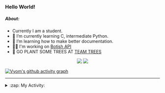 ### Hello World!

##### About:
- Currently I am a student.
- 🌱 I’m currently learning C, intermediate Python.
- 🌱 I’m learning how to make better documentation.
- 👨‍💻 I'm working on [Botish API](https://github.com/Vyvy-vi/api)
- 🌱 GO PLANT SOME TREES AT [TEAM TREES](https://teamtrees.org/)

<p align="center">
  <a href="https://twitter.com/Vyvy_viM"><img target="_blank" src="https://img.shields.io/badge/twitter%20@Vyvy_viM-0D95E8?style=for-the-badge&logo=twitter&logoColor=white"/></a> 
  <a href="https://vyvy-vi.github.io/portfolio"><img target="_blank" src="https://img.shields.io/badge/-I_love_open_source-green?style=for-the-badge&logo=github&logoColor=black"/></a> 
</p>

[![Vyom's github activity graph](https://activity-graph.herokuapp.com/graph?username=Vyvy-vi)](https://github.com/ashutosh00710/github-readme-activity-graph)

---
<details>
  <summary>:zap: My Activity:</summary>
  
<!--START_SECTION:waka-->
**I'm a Night 🦉** 

```text
🌞 Morning    42 commits     █░░░░░░░░░░░░░░░░░░░░░░░░   6.79% 
🌆 Daytime    147 commits    ██████░░░░░░░░░░░░░░░░░░░   23.75% 
🌃 Evening    214 commits    ████████░░░░░░░░░░░░░░░░░   34.57% 
🌙 Night      216 commits    ████████░░░░░░░░░░░░░░░░░   34.89%

```
📅 **I'm Most Productive on Sunday** 

```text
Monday       63 commits     ██░░░░░░░░░░░░░░░░░░░░░░░   10.18% 
Tuesday      95 commits     ███░░░░░░░░░░░░░░░░░░░░░░   15.35% 
Wednesday    87 commits     ███░░░░░░░░░░░░░░░░░░░░░░   14.05% 
Thursday     74 commits     ███░░░░░░░░░░░░░░░░░░░░░░   11.95% 
Friday       54 commits     ██░░░░░░░░░░░░░░░░░░░░░░░   8.72% 
Saturday     83 commits     ███░░░░░░░░░░░░░░░░░░░░░░   13.41% 
Sunday       163 commits    ██████░░░░░░░░░░░░░░░░░░░   26.33%

```


📊 **This Week I Spent My Time On** 

```text
🔥 Editors: 
Vim                      1 hr 44 mins        █████████████████████████   100.0%

🐱‍💻 Projects: 
commit-your-code-bot     1 hr 15 mins        ██████████████████░░░░░░░   72.93% 
TEC-welcome-bot          25 mins             ██████░░░░░░░░░░░░░░░░░░░   24.19% 
Linkfree                 3 mins              ░░░░░░░░░░░░░░░░░░░░░░░░░   2.88% 
discord-bot              0 secs              ░░░░░░░░░░░░░░░░░░░░░░░░░   0.0%

```


 Last Updated on 22/11/2021
<!--END_SECTION:waka-->
</details>
